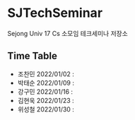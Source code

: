 # SJTechSeminar
Sejong Univ 17 Cs 소모임 테크세미나 저장소 

## Time Table
 - 조찬민 2022/01/02 : 
 - 박태순 2022/01/09 : 
 - 강구민 2022/01/16 :
 - 김현욱 2022/01/23 : 
 - 위성철 2022/01/30 :
